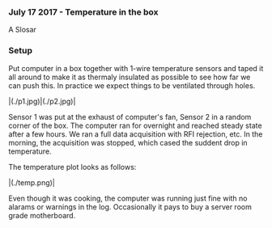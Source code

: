 ### July 17 2017 - Temperature in the box

A Slosar

### Setup

Put computer in a box together with 1-wire temperature sensors and
taped it all around to make it as thermaly insulated as possible to
see how far we can push this. In practice we expect things to be
ventilated through holes.

|(./p1.jpg)|(./p2.jpg)|


Sensor 1 was put at the exhaust of computer's fan, Sensor 2 in a
random corner of the box. The computer ran for overnight and reached
steady state after a few hours. We ran a full data acquisition with
RFI rejection, etc. In the morning, the acquisition was stopped, which
cased the suddent drop in temperature.

The temperature plot looks as follows:

|(./temp.png)|

Even though it was cooking, the computer was running just fine with no
alarams or warnings in the log. Occasionally it pays to buy a server
room grade motherboard.
